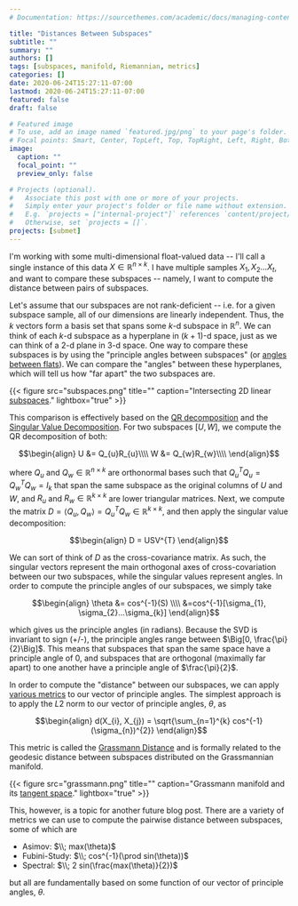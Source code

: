 ```yaml
---
# Documentation: https://sourcethemes.com/academic/docs/managing-content/

title: "Distances Between Subspaces"
subtitle: ""
summary: ""
authors: []
tags: [subspaces, manifold, Riemannian, metrics]
categories: []
date: 2020-06-24T15:27:11-07:00
lastmod: 2020-06-24T15:27:11-07:00
featured: false
draft: false

# Featured image
# To use, add an image named `featured.jpg/png` to your page's folder.
# Focal points: Smart, Center, TopLeft, Top, TopRight, Left, Right, BottomLeft, Bottom, BottomRight.
image:
  caption: ""
  focal_point: ""
  preview_only: false

# Projects (optional).
#   Associate this post with one or more of your projects.
#   Simply enter your project's folder or file name without extension.
#   E.g. `projects = ["internal-project"]` references `content/project/deep-learning/index.md`.
#   Otherwise, set `projects = []`.
projects: [submet]
---
```


I'm working with some multi-dimensional float-valued data -- I'll call a single instance of this data $X \in \mathbb{R}^{n \times k}$.  I have multiple samples $X_{1}, X_{2}...X_{t}$, and want to compare these subspaces -- namely, I want to compute the distance between pairs of subspaces.

Let's assume that our subspaces are not rank-deficient -- i.e. for a given subspace sample, all of our dimensions are linearly independent.  Thus, the $k$ vectors form a basis set that spans some $k$-d subspace in $\mathbb{R}^{n}$.  We can think of each $k$-d subspace as a hyperplane in $(k+1)$-d space, just as we can think of a 2-d plane in 3-d space.  One way to compare these subspaces is by using the "principle angles between subspaces" (or [angles between flats](https://en.wikipedia.org/wiki/Angles_between_flats)).  We can compare the "angles" between these hyperplanes, which will tell us how "far apart" the two subspaces are.

{{< figure src="subspaces.png" title="" caption="Intersecting 2D linear [subspaces](https://www.researchgate.net/publication/327930102_Optimal_Exploitation_of_Subspace_Prior_Information_in_Matrix_Sensing)." lightbox="true" >}}


This comparison is effectively based on the [QR decomposition](https://en.wikipedia.org/wiki/QR_decomposition) and the [Singular Value Decomposition](https://en.wikipedia.org/wiki/Singular_value_decomposition).  For two subspaces $[U, W]$, we compute the QR decomposition of both:

$$\begin{align}
U &= Q_{u}R_{u}\\\\
W &= Q_{w}R_{w}\\\\
\end{align}$$

where $Q_{u}$ and $Q_{w} \in \mathbb{R}^{n \times k}$ are orthonormal bases such that $Q_{u}^{T}Q_{u} = Q_{w}^{T}Q_{w} = I_{k}$ that span the same subspace as the original columns of $U$ and $W$, and $R_{u}$ and $R_{w} \in \mathbb{R}^{k \times k}$ are lower triangular matrices.  Next, we compute the matrix $D = \langle Q_{u}, Q_{w} \rangle = Q_{u}^{T} Q_{w} \in \mathbb{R}^{k \times k}$, and then apply the singular value decomposition:

$$\begin{align}
D = USV^{T}
\end{align}$$

We can sort of think of $D$ as the cross-covariance matrix.  As such, the singular vectors represent the main orthogonal axes of cross-covariation between our two subspaces, while the singular values represent angles.  In order to compute the principle angles of our subspaces, we simply take 

$$\begin{align}
\theta &= cos^{-1}(S) \\\\
&=cos^{-1}[\sigma_{1}, \sigma_{2}...\sigma_{k}]
\end{align}$$

which gives us the principle angles (in radians).  Because the SVD is invariant to sign (+/-), the principle angles range between $\Big[0, \frac{\pi}{2}\Big]$.  This means that subspaces that span the same space have a principle angle of 0, and subspaces that are orthogonal (maximally far apart) to one another have a principle angle of $\frac{\pi}{2}$.

In order to compute the "distance" between our subspaces, we can apply [various metrics](https://galton.uchicago.edu/~lekheng/work/schubert.pdf) to our vector of principle angles.  The simplest approach is to apply the $L2$ norm to our vector of principle angles, $\theta$, as

$$\begin{align}
d(X_{i}, X_{j}) = \sqrt{\sum_{n=1}^{k} cos^{-1}(\sigma_{n})^{2}}
\end{align}$$

This metric is called the [Grassmann Distance](http://www.eeci-institute.eu/GSC2011/Photos-EECI/EECI-GSC-2011-M5/book_AMS.pdf) and is formally related to the geodesic distance between subspaces distributed on the Grassmannian manifold.  

{{< figure src="grassmann.png" title="" caption="Grassmann manifold and its [tangent space](https://deepai.org/publication/automatic-recognition-of-space-time-constellations-by-learning-on-the-grassmann-manifold-extended-version)." lightbox="true" >}}


This, however, is a topic for another future blog post.  There are a variety of metrics we can use to compute the pairwise distance between subspaces, some of which are

 * Asimov: $\\; max(\theta)$
 * Fubini-Study:  $\\; cos^{-1}(\prod sin(\theta))$
 * Spectral:  $\\; 2 sin(\frac{max(\theta)}{2})$
 
but all are fundamentally based on some function of our vector of principle angles, $\theta$.